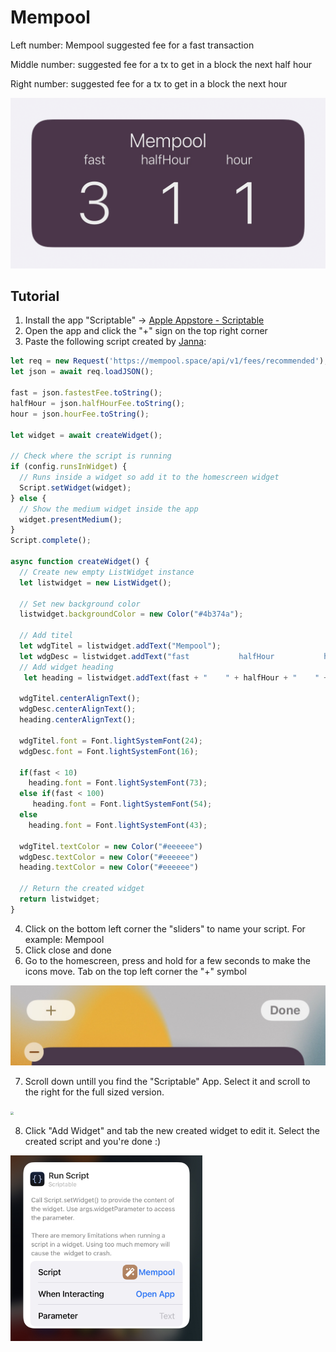 # Mempool

Left number: Mempool suggested fee for a fast transaction

Middle number: suggested fee for a tx to get in a block the next half hour

Right number: suggested fee for a tx to get in a block the next hour

<img src="./images/6.PNG" style="zoom: 67%;" />

## Tutorial

1. Install the app "Scriptable" -> [Apple Appstore - Scriptable](https://apps.apple.com/ch/app/scriptable/id1405459188?l=en)
1. Open the app and click the "+" sign on the top right corner
1. Paste the following script created by [Janna](https://twitter.com/Janna3257):

```js
let req = new Request('https://mempool.space/api/v1/fees/recommended');
let json = await req.loadJSON();

fast = json.fastestFee.toString();
halfHour = json.halfHourFee.toString();
hour = json.hourFee.toString();

let widget = await createWidget();

// Check where the script is running
if (config.runsInWidget) {
  // Runs inside a widget so add it to the homescreen widget
  Script.setWidget(widget);
} else {
  // Show the medium widget inside the app
  widget.presentMedium();
}
Script.complete();

async function createWidget() {
  // Create new empty ListWidget instance
  let listwidget = new ListWidget();

  // Set new background color
  listwidget.backgroundColor = new Color("#4b374a");
  
  // Add titel
  let wdgTitel = listwidget.addText("Mempool");
  let wdgDesc = listwidget.addText("fast           halfHour           hour");
  // Add widget heading  
   let heading = listwidget.addText(fast + "    " + halfHour + "    " + hour);    

  wdgTitel.centerAlignText();
  wdgDesc.centerAlignText();
  heading.centerAlignText();
  
  wdgTitel.font = Font.lightSystemFont(24);
  wdgDesc.font = Font.lightSystemFont(16);
  
  if(fast < 10)
    heading.font = Font.lightSystemFont(73);
  else if(fast < 100)
     heading.font = Font.lightSystemFont(54);
  else
    heading.font = Font.lightSystemFont(43);
    
  wdgTitel.textColor = new Color("#eeeeee")
  wdgDesc.textColor = new Color("#eeeeee")  
  heading.textColor = new Color("#eeeeee")
  
  // Return the created widget
  return listwidget;
}
```

4. Click on the bottom left corner the "sliders" to name your script. For example: Mempool
5. Click close and done
6. Go to the homescreen, press and hold for a few seconds to make the icons move. Tab on the top left corner the "+" symbol

<img src="./images/2.PNG" style="zoom: 50%;" />

7. Scroll down untill you find the "Scriptable" App. Select it and scroll to the right for the full sized version.

<img src="./images/3.PNG" style="zoom: 30%;" />

8. Click "Add Widget" and tab the new created widget to edit it. Select the created script and you're done :)

<img src="./images/5.PNG" style="zoom: 30%;" />
